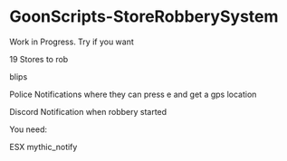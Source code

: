 # GoonScripts-StoreRobberySystem
 
Work in Progress. Try if you want

19 Stores to rob

blips

Police Notifications where they can press e and get a gps location

Discord Notification when robbery started

You need:

ESX
mythic_notify
